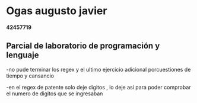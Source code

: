 # **Ogas augusto javier**
**42457719**

## **Parcial de laboratorio de programación y lenguaje**


-no pude terminar los regex y el ultimo ejercicio adicional porcuestiones de tiempo y cansancio

-en el regex de patente solo deje digitos , lo deje asi para poder comprobar el numero de digitos que se ingresaban